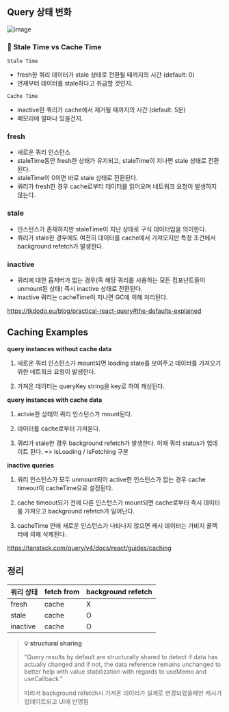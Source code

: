 ## Query 상태 변화

![image](https://user-images.githubusercontent.com/62097867/210059335-2b868518-df00-4327-8a85-900a0e00a1b7.png)

### 🔎 Stale Time vs Cache Time

`Stale Time`

- fresh한 쿼리 데이터가 stale 상태로 전환될 때까지의 시간 (default: 0)
- 언제부터 데이터를 stale하다고 취급할 것인지.

`Cache Time`

- inactive한 쿼리가 cache에서 제거될 때까지의 시간 (default: 5분)
- 메모리에 얼마나 있을건지.

### fresh

- 새로운 쿼리 인스턴스
- staleTime동안 fresh한 상태가 유지되고, staleTime이 지나면 stale 상태로 전환된다.
- staleTime이 0이면 바로 stale 상태로 전환된다.
- 쿼리가 fresh한 경우 cache로부터 데이터를 읽어오며 네트워크 요청이 발생하지 않는다.

### stale

- 인스턴스가 존재하지만 staleTime이 지난 상태로 구식 데이터임을 의미한다.
- 쿼리가 stale한 경우에도 여전히 데이터를 cache에서 가져오지만 특정 조건에서 background refetch가 발생한다.

### inactive

- 쿼리에 대한 옵저버가 없는 경우(즉 해당 쿼리를 사용하는 모든 컴포넌트들이 unmount된 상태) 즉시 inactive 상태로 전환된다.
- inactive 쿼리는 cacheTime이 지나면 GC에 의해 처리된다.

https://tkdodo.eu/blog/practical-react-query#the-defaults-explained

## Caching Examples

**query instances without cache data**

1. 새로운 쿼리 인스턴스가 mount되면 loading state를 보여주고 데이터를 가져오기 위한 네트워크 요청이 발생한다.

2. 가져온 데이터는 queryKey string을 key로 하여 캐싱된다.

**query instances with cache data**

1. actvie한 상태의 쿼리 인스턴스가 mount된다.

2. 데이터를 cache로부터 가져온다.

3. 쿼리가 stale한 경우 background refetch가 발생한다. 이때 쿼리 status가 업데이트 된다. => isLoading / isFetching 구분

**inactive queries**

1. 쿼리 인스턴스가 모두 unmount되어 active한 인스턴스가 없는 경우 cache timeout이 cacheTime으로 설정된다.

2. cache timeout되기 전에 다른 인스턴스가 mount되면 cache로부터 즉시 데이터를 가져오고 background refetch가 일어난다.

3. cacheTime 안에 새로운 인스턴스가 나타나지 않으면 캐시 데이터는 가비지 콜렉터에 의해 삭제된다.

https://tanstack.com/query/v4/docs/react/guides/caching

## 정리

| 쿼리 상태 | fetch from | background refetch |
| --------- | ---------- | ------------------ |
| fresh     | cache      | X                  |
| stale     | cache      | O                  |
| inactive  | cache      | O                  |

> **💡 structural sharing**
>
> "Query results by default are structurally shared to detect if data has actually changed and if not, the data reference remains unchanged to better help with value stabilization with regards to useMemo and useCallback."
>
> 따라서 background refetch시 가져온 데이터가 실제로 변경되었을때만 캐시가 업데이트되고 UI에 반영됨
